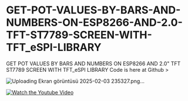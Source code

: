 # GET-POT-VALUES-BY-BARS-AND-NUMBERS-ON-ESP8266-AND-2.0-TFT-ST7789-SCREEN-WITH-TFT_eSPI-LIBRARY
GET POT VALUES BY BARS AND NUMBERS ON ESP8266 AND 2.0" TFT ST7789 SCREEN WITH TFT_eSPI LIBRARY Code is here at Github > 

![Uploading Ekran görüntüsü 2025-02-03 235327.png…]()


[![Watch the Youtube Video](https://img.youtube.com/vi/cFW3lmzj3is/maxresdefault.jpg)](https://www.youtube.com/watch?v=cFW3lmzj3is)
